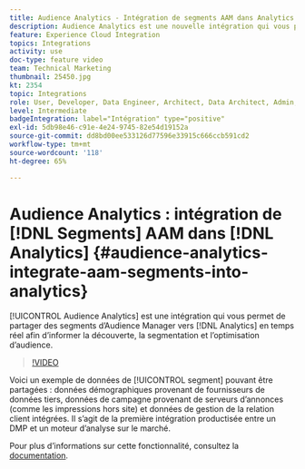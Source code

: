 ```yaml
---
title: Audience Analytics - Intégration de segments AAM dans Analytics
description: Audience Analytics est une nouvelle intégration qui vous permet de partager des segments d’Audience Manager (AAM) dans Analytics (AA) en temps réel afin d’informer la découverte, la segmentation et l’optimisation des audiences.
feature: Experience Cloud Integration
topics: Integrations
activity: use
doc-type: feature video
team: Technical Marketing
thumbnail: 25450.jpg
kt: 2354
topic: Integrations
role: User, Developer, Data Engineer, Architect, Data Architect, Admin, Leader
level: Intermediate
badgeIntegration: label="Intégration" type="positive"
exl-id: 5db98e46-c91e-4e24-9745-82e54d19152a
source-git-commit: dd8bd00ee533126d77596e33915c666ccb591cd2
workflow-type: tm+mt
source-wordcount: '118'
ht-degree: 65%

---
```


# Audience Analytics : intégration de [!DNL Segments] AAM dans [!DNL Analytics] {#audience-analytics-integrate-aam-segments-into-analytics}

[!UICONTROL Audience Analytics] est une intégration qui vous permet de partager des segments d’Audience Manager vers [!DNL Analytics] en temps réel afin d’informer la découverte, la segmentation et l’optimisation d’audience.

>[!VIDEO](https://video.tv.adobe.com/v/40731/?quality=12&learn=on&captions=fre_fr)

Voici un exemple de données de [!UICONTROL segment] pouvant être partagées : données démographiques provenant de fournisseurs de données tiers, données de campagne provenant de serveurs d’annonces (comme les impressions hors site) et données de gestion de la relation client intégrées. Il s’agit de la première intégration productisée entre un DMP et un moteur d’analyse sur le marché.

Pour plus dʼinformations sur cette fonctionnalité, consultez la [documentation](https://experienceleague.adobe.com/docs/analytics/integration/audience-analytics/mc-audiences-aam.html?lang=fr).
